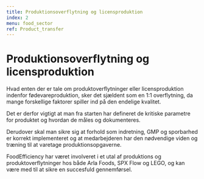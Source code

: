 ```yaml
---
title: Produktionsoverflytning og licensproduktion
index: 2
menu: food_sector
ref: Product_transfer
---
```

# Produktionsoverflytning og licensproduktion
Hvad enten der er tale om produktoverflytninger eller licensproduktion indenfor fødevareproduktion, sker det sjældent som en 1:1 overflytning, da mange forskellige faktorer spiller ind på den endelige kvalitet. 

Det er derfor vigtigt at man fra starten har defineret de kritiske parametre for produktet og hvordan de måles og dokumenteres. 

Derudover skal man sikre sig at forhold som indretning, GMP og sporbarhed er korrekt implementeret og at medarbejderen har den nødvendige viden og træning til at varetage produktionsopgaverne. 

FoodEfficiency har været involveret i et utal af produktions og produktoverflytninger hos både Arla Foods, SPX Flow og LEGO, og kan være med til at sikre en succesfuld gennemførsel. 

